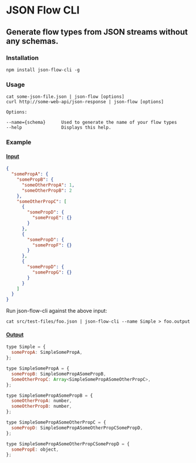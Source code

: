 # JSON Flow CLI
## Generate flow types from JSON streams without any schemas.

### Installation
```
npm install json-flow-cli -g
```

### Usage

```
cat some-json-file.json | json-flow [options]
curl http://some-web-api/json-response | json-flow [options]

Options:

--name={schema}      Used to generate the name of your flow types
--help               Displays this help.
```

### Example

#### [Input](src/test-files/foo.json)
```json
{
  "somePropA": {
    "somePropB": {
      "someOtherPropA": 1,
      "someOtherPropB": 2
    },
    "someOtherPropC": [
      {
        "somePropD": {
          "somePropE": {}
        }
      },
      {
        "somePropD": {
          "somePropF": {}
        }
      },
      {
        "somePropD": {
          "somePropG": {}
        }
      }
    ]
  }
}

```

Run json-flow-cli against the above input:

```
cat src/test-files/foo.json | json-flow-cli --name Simple > foo.output
```

#### [Output](src/test-files/foo.output)

```javascript
type Simple = {
  somePropA: SimpleSomePropA,
};

type SimpleSomePropA = {
  somePropB: SimpleSomePropASomePropB,
  SomeOtherPropC: Array<SimpleSomePropASomeOtherPropC>,
};

type SimpleSomePropASomePropB = {
  someOtherPropA: number,
  someOtherPropB: number,
};

type SimpleSomePropASomeOtherPropC = {
  somePropD: SimpleSomePropASomeOtherPropCSomePropD,
};

type SimpleSomePropASomeOtherPropCSomePropD = {
  somePropE: object,
};
```
